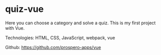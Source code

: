 # quiz-vue

Here you can choose a category and solve a quiz. This is my first project with Vue.

Technologies: HTML, CSS, JavaScript, webpack, vue

Github: https://github.com/prospero-apps/vue 